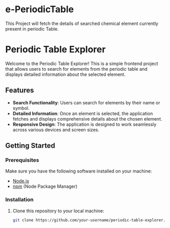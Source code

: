 # e-PeriodicTable
This Project will fetch the details of searched  chemical  element currently present in periodic Table.
# Periodic Table Explorer

Welcome to the Periodic Table Explorer! This is a simple frontend project that allows users to search for elements from the periodic table and displays detailed information about the selected element.

## Features

- **Search Functionality**: Users can search for elements by their name or symbol.
- **Detailed Information**: Once an element is selected, the application fetches and displays comprehensive details about the chosen element.
- **Responsive Design**: The application is designed to work seamlessly across various devices and screen sizes.

## Getting Started

### Prerequisites

Make sure you have the following software installed on your machine:

- [Node.js](https://nodejs.org/)
- [npm](https://www.npmjs.com/) (Node Package Manager)

### Installation

1. Clone this repository to your local machine:

   ```bash
   git clone https://github.com/your-username/periodic-table-explorer.git
